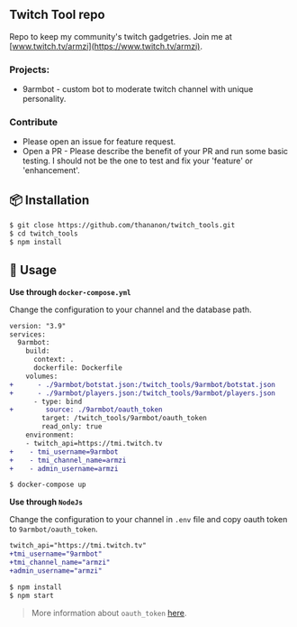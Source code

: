 ## Twitch Tool repo

Repo to keep my community's twitch gadgetries. Join me at [www.twitch.tv/armzi](https://www.twitch.tv/armzi).

### Projects:
- 9armbot - custom bot to moderate twitch channel with unique personality.

### Contribute ###
- Please open an issue for feature request.
- Open a PR - Please describe the benefit of your PR and run some basic testing. I should not be the one to test and fix your 'feature' or 'enhancement'.

## 📦 Installation

```bash
$ git close https://github.com/thananon/twitch_tools.git
$ cd twitch_tools
$ npm install
```
## 🔨 Usage

**Use through `docker-compose.yml`**

Change the configuration to your channel and the database path.
```diff
version: "3.9"
services:
  9armbot:
    build:
      context: .
      dockerfile: Dockerfile
    volumes:
+      - ./9armbot/botstat.json:/twitch_tools/9armbot/botstat.json
+      - ./9armbot/players.json:/twitch_tools/9armbot/players.json
      - type: bind
+        source: ./9armbot/oauth_token
        target: /twitch_tools/9armbot/oauth_token
        read_only: true
    environment:
    - twitch_api=https://tmi.twitch.tv
+    - tmi_username=9armbot
+    - tmi_channel_name=armzi
+    - admin_username=armzi
```
```bash
$ docker-compose up
```
**Use through `NodeJs`**

Change the configuration to your channel in `.env` file and copy oauth token to `9armbot/oauth_token`.
```diff
twitch_api="https://tmi.twitch.tv"
+tmi_username="9armbot"
+tmi_channel_name="armzi"
+admin_username="armzi"
```
```bash
$ npm install
$ npm start
```
> More information about `oauth_token` [here](https://dev.twitch.tv/docs/irc).